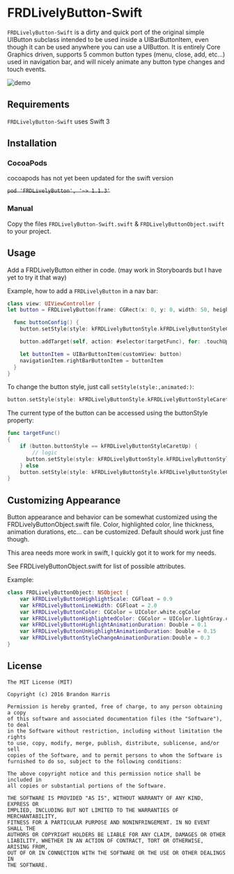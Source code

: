 # FRDLivelyButton-Swift

`FRDLivelyButton-Swift` is a dirty and quick port of the original simple UIButton subclass intended to be used inside a UIBarButtonItem,
even though it can be used anywhere you can use a UIButton.
It is entirely Core Graphics driven, supports 5 common button types (menu, close, add, etc...)
used in navigation bar, and will nicely animate any button type changes and touch events.

![demo](images/screenshot.gif)

## Requirements

`FRDLivelyButton-Swift` uses Swift 3


## Installation

### CocoaPods
cocoapods has not yet been updated for the swift version

~~`pod 'FRDLivelyButton', '~> 1.1.3'`~~

### Manual

Copy the files `FRDLivelyButton-Swift.swift` & `FRDLivelyButtonObject.swift` to your project.

## Usage

Add a FRDLivelyButton either in code. (may work in Storyboards but I have yet to try it that way)

Example, how to add a ```FRDLivelyButton``` in a nav bar:

``` swift
class view: UIViewController {
let button = FRDLivelyButton(frame: CGRect(x: 0, y: 0, width: 50, height: 50))

  func buttonConfig() {
    button.setStyle(style: kFRDLivelyButtonStyle.kFRDLivelyButtonStyleCaretUp, animated: true)

    button.addTarget(self, action: #selector(targetFunc), for: .touchUpInside)

    let buttonItem = UIBarButtonItem(customView: button)
    navigationItem.rightBarButtonItem = buttonItem
  }
}
```

To change the button style, just call ```setStyle(style:,animated:)```:

``` swift
button.setStyle(style: kFRDLivelyButtonStyle.kFRDLivelyButtonStyleCaretDown, animated: true)
```

The current type of the button can be accessed using the buttonStyle property:

``` swift
func targetFunc()
{
    if (button.buttonStyle == kFRDLivelyButtonStyleCaretUp) {
    	// logic
      button.setStyle(style: kFRDLivelyButtonStyle.kFRDLivelyButtonStyleCaretDown, animated: true)
    } else
    button.setStyle(style: kFRDLivelyButtonStyle.kFRDLivelyButtonStyleCaretUp, animated: true)
}
```


## Customizing Appearance

Button appearance and behavior can be somewhat customized using the FRDLivelyButtonObject.swift file. Color, highlighted color, line thickness, animation
durations, etc... can be customized. Default should work just fine though.

This area needs more work in swift, I quickly got it to work for my needs.

See FRDLivelyButtonObject.swift for list of possible attributes.

Example:

``` swift
class FRDLivelyButtonObject: NSObject {
    var kFRDLivelyButtonHighlightScale: CGFloat = 0.9
    var kFRDLivelyButtonLineWidth: CGFloat = 2.0
    var kFRDLivelyButtonColor: CGColor = UIColor.white.cgColor
    var kFRDLivelyButtonHighlightedColor: CGColor = UIColor.lightGray.cgColor
    var kFRDLivelyButtonHighlightAnimationDuration: Double = 0.1
    var kFRDLivelyButtonUnHighlightAnimationDuration: Double = 0.15
    var kFRDLivelyButtonStyleChangeAnimationDuration:Double = 0.3
}
```


## License

    The MIT License (MIT)

    Copyright (c) 2016 Brandon Harris

    Permission is hereby granted, free of charge, to any person obtaining a copy
    of this software and associated documentation files (the "Software"), to deal
    in the Software without restriction, including without limitation the rights
    to use, copy, modify, merge, publish, distribute, sublicense, and/or sell
    copies of the Software, and to permit persons to whom the Software is
    furnished to do so, subject to the following conditions:

    The above copyright notice and this permission notice shall be included in
    all copies or substantial portions of the Software.

    THE SOFTWARE IS PROVIDED "AS IS", WITHOUT WARRANTY OF ANY KIND, EXPRESS OR
    IMPLIED, INCLUDING BUT NOT LIMITED TO THE WARRANTIES OF MERCHANTABILITY,
    FITNESS FOR A PARTICULAR PURPOSE AND NONINFRINGEMENT. IN NO EVENT SHALL THE
    AUTHORS OR COPYRIGHT HOLDERS BE LIABLE FOR ANY CLAIM, DAMAGES OR OTHER
    LIABILITY, WHETHER IN AN ACTION OF CONTRACT, TORT OR OTHERWISE, ARISING FROM,
    OUT OF OR IN CONNECTION WITH THE SOFTWARE OR THE USE OR OTHER DEALINGS IN
    THE SOFTWARE.
